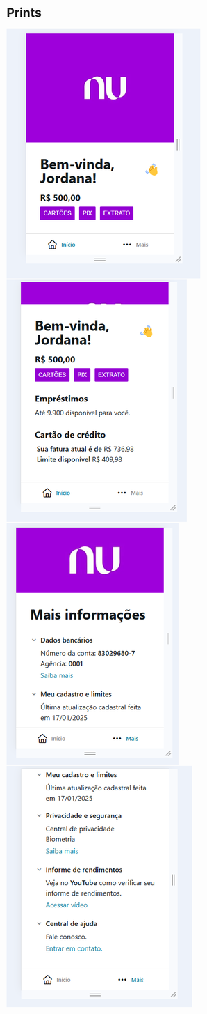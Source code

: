
# Prints

![Tela do App](./assets\images\imangens\mobile.png)
![Tela do App](./assets\images\imangens\mobile2.png)
![Tela do App](./assets\images\imangens\mobile3.png)
![Tela do App](./assets\images\imangens\mobile4.png)



